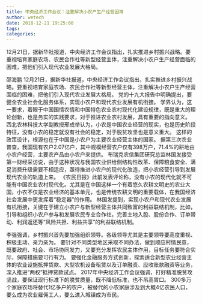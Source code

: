 ```yaml
---
title: 中央经济工作会议：注重解决小农户生产经营困难
author: wetech
date: 2018-12-21 19:25:08
tags: 
categories: 
---
```

12月21日，据新华社报道，中央经济工作会议指出，扎实推进乡村振兴战略。要重视培育家庭农场、农民合作社等新型经营主体，注重解决小农户生产经营面临的困难，把他们引入现代农业发展大格局。
<!-- more -->
邵海鹏
12月21日，据新华社报道，中央经济工作会议指出，扎实推进乡村振兴战略。要重视培育家庭农场、农民合作社等新型经营主体，注重解决小农户生产经营面临的困难，把他们引入现代农业发展大格局。
党的十九大报告中明确提出，要健全农业社会化服务体系，实现小农户和现代农业发展有机衔接。
学界认为，这一要求，着眼于中国国情农情和中国特色农业农村现代化建设规律，既是重大的理论创新，也是务实的实践要求，对于推进农业农村发展，具有重要的指向意义。
西北农林科技大学副教授邢成举认为，小农是中国农业经营的现实，也是历史阶段特征，没有小农的稳定就没有社会的稳定，对于脱贫攻坚也是意义重大。
这样的政策设计，根源也在于中国是小农户为主要农业经营主体的国家。
据第三次农业普查，我国现有农户2.07亿户，其中规模经营农户仅有398万户，71.4%的耕地由小农户经营，主要农产品由小农户来提供。
布瑞克农信集团研究总监林国发接受第一财经采访说，由于这种状况与我国农业供给侧结构性改革、保障粮食安全、满足消费升级需要不相适应，亟待推进小农户的现代化改造，把小农经营引导到发展现代农业的轨道上来。
《农民日报》此前发表评论称，没有小农的现代化就不可能有中国农业农村现代化。尤其是在中国这样一个有着悠久农耕文明史的农业大国，小农不仅是农业经济的基本单元，也是传统农耕文明的重要载体，在我国经济社会发展中更发挥着“稳定器”的作用。
林国发提到，实现小农户和现代农业发展有机衔接，关键在于建立小农户与新型经营主体共同致富的利益联结机制，比如，引导和组织小农户参与和发展农民专业合作社，完善土地入股、股份合作、订单带动、利润返还等“风险共担、利益共享”的利益联结机制。
 
 
李强强调，乡村振兴首先要加强组织领导。各级领导尤其是主要领导要高度重视、积极主动、亲力亲为。
要针对不同类型地区采取不同办法，做到顺应村情民意，既要政府、社会、市场协同发力，又要充分发挥农民主体作用，目标任务要符合实际，保障措施要可行有力。
要强化金融服务方式创新，探索适合新型农业经营主体的农业设施抵押贷款、大型农机设备租赁以及订单融资、应收账款融资等业务，深入推进“两权”抵押贷款试点。
2017年中央经济工作会议强调，打好精准脱贫攻坚战，要保证现行标准下的脱贫质量，既不降低标准，也不吊高胃口。
300多万个家庭农场将替代1亿多户的农户，被替代的小农家庭涉及到大概4亿农民人口，要么成为农业雇佣工人，要么进入城镇成为市民。

